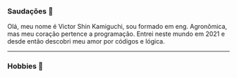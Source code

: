 ### Saudações 👋

Olá, meu nome é Victor Shin Kamiguchi, sou formado em eng. Agronômica, mas meu coração pertence a programação. Entrei neste mundo em 2021 e desde então descobri meu amor por códigos e lógica.

-------------------

### Hobbies :milky_way:


<!--
**ShinVK/ShinVk** is a ✨ _special_ ✨ repository because its `README.md` (this file) appears on your GitHub profile.

Here are some ideas to get you started:

- 🔭 I’m currently working on ...
- 🌱 I’m currently learning ...
- 👯 I’m looking to collaborate on ...
- 🤔 I’m looking for help with ...
- 💬 Ask me about ...
- 📫 How to reach me: ...
- 😄 Pronouns: ...
- ⚡ Fun fact: ...
-->
